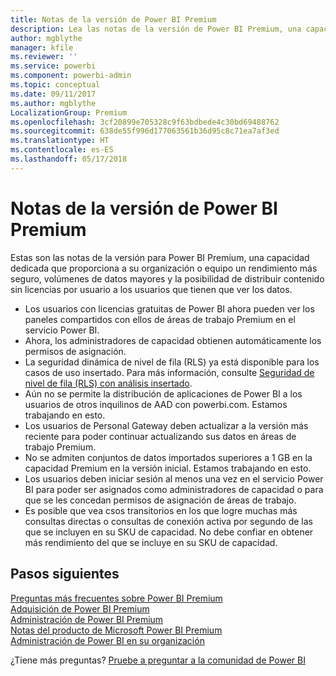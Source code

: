 ```yaml
---
title: Notas de la versión de Power BI Premium
description: Lea las notas de la versión de Power BI Premium, una capacidad dedicada para su organización o equipo.
author: mgblythe
manager: kfile
ms.reviewer: ''
ms.service: powerbi
ms.component: powerbi-admin
ms.topic: conceptual
ms.date: 09/11/2017
ms.author: mgblythe
LocalizationGroup: Premium
ms.openlocfilehash: 3cf20899e705328c9f63bdbede4c30bd69488762
ms.sourcegitcommit: 638de55f996d177063561b36d95c8c71ea7af3ed
ms.translationtype: HT
ms.contentlocale: es-ES
ms.lasthandoff: 05/17/2018
---
```

# <a name="power-bi-premium-release-notes"></a>Notas de la versión de Power BI Premium
Estas son las notas de la versión para Power BI Premium, una capacidad dedicada que proporciona a su organización o equipo un rendimiento más seguro, volúmenes de datos mayores y la posibilidad de distribuir contenido sin licencias por usuario a los usuarios que tienen que ver los datos.

* Los usuarios con licencias gratuitas de Power BI ahora pueden ver los paneles compartidos con ellos de áreas de trabajo Premium en el servicio Power BI.
* Ahora, los administradores de capacidad obtienen automáticamente los permisos de asignación.
* La seguridad dinámica de nivel de fila (RLS) ya está disponible para los casos de uso insertado. Para más información, consulte [Seguridad de nivel de fila (RLS) con análisis insertado](developer/embedded-row-level-security.md).
* Aún no se permite la distribución de aplicaciones de Power BI a los usuarios de otros inquilinos de AAD con powerbi.com. Estamos trabajando en esto.
* Los usuarios de Personal Gateway deben actualizar a la versión más reciente para poder continuar actualizando sus datos en áreas de trabajo Premium.
* No se admiten conjuntos de datos importados superiores a 1 GB en la capacidad Premium en la versión inicial. Estamos trabajando en esto.
* Los usuarios deben iniciar sesión al menos una vez en el servicio Power BI para poder ser asignados como administradores de capacidad o para que se les concedan permisos de asignación de áreas de trabajo.
* Es posible que vea csos transitorios en los que logre muchas más consultas directas o consultas de conexión activa por segundo de las que se incluyen en su SKU de capacidad. No debe confiar en obtener más rendimiento del que se incluye en su SKU de capacidad.

## <a name="next-steps"></a>Pasos siguientes
[Preguntas más frecuentes sobre Power BI Premium](service-premium-faq.md)  
[Adquisición de Power BI Premium](service-admin-premium-purchase.md)  
[Administración de Power BI Premium](service-admin-premium-manage.md)  
[Notas del producto de Microsoft Power BI Premium](https://aka.ms/pbipremiumwhitepaper)  
[Administración de Power BI en su organización](service-admin-administering-power-bi-in-your-organization.md)  

¿Tiene más preguntas? [Pruebe a preguntar a la comunidad de Power BI](https://community.powerbi.com/)

